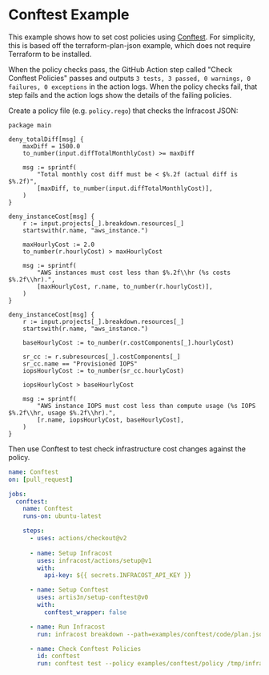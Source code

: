 # Conftest Example

This example shows how to set cost policies using [Conftest](https://www.conftest.dev/).  For simplicity, this is based off the terraform-plan-json example, which does not require Terraform to be installed.

When the policy checks pass, the GitHub Action step called "Check Conftest Policies" passes and outputs `3 tests, 3 passed, 0 warnings, 0 failures, 0 exceptions` in the action logs. When the policy checks fail, that step fails and the action logs show the details of the failing policies.

Create a policy file (e.g. `policy.rego`) that checks the Infracost JSON: 
```rego
package main

deny_totalDiff[msg] {
	maxDiff = 1500.0
	to_number(input.diffTotalMonthlyCost) >= maxDiff

	msg := sprintf(
		"Total monthly cost diff must be < $%.2f (actual diff is $%.2f)",
		[maxDiff, to_number(input.diffTotalMonthlyCost)],
	)
}

deny_instanceCost[msg] {
	r := input.projects[_].breakdown.resources[_]
	startswith(r.name, "aws_instance.")

	maxHourlyCost := 2.0
	to_number(r.hourlyCost) > maxHourlyCost

	msg := sprintf(
		"AWS instances must cost less than $%.2f\\hr (%s costs $%.2f\\hr).",
		[maxHourlyCost, r.name, to_number(r.hourlyCost)],
	)
}

deny_instanceCost[msg] {
	r := input.projects[_].breakdown.resources[_]
	startswith(r.name, "aws_instance.")

	baseHourlyCost := to_number(r.costComponents[_].hourlyCost)

	sr_cc := r.subresources[_].costComponents[_]
	sr_cc.name == "Provisioned IOPS"
	iopsHourlyCost := to_number(sr_cc.hourlyCost)

	iopsHourlyCost > baseHourlyCost

	msg := sprintf(
		"AWS instance IOPS must cost less than compute usage (%s IOPS $%.2f\\hr, usage $%.2f\\hr).",
		[r.name, iopsHourlyCost, baseHourlyCost],
	)
}
```

Then use Conftest to test check infrastructure cost changes against the policy.

[//]: <> (BEGIN EXAMPLE)
```yml
name: Conftest
on: [pull_request]

jobs:
  conftest:
    name: Conftest
    runs-on: ubuntu-latest

    steps:
      - uses: actions/checkout@v2
      
      - name: Setup Infracost
        uses: infracost/actions/setup@v1
        with:
          api-key: ${{ secrets.INFRACOST_API_KEY }}

      - name: Setup Conftest
        uses: artis3n/setup-conftest@v0
        with:
          conftest_wrapper: false

      - name: Run Infracost
        run: infracost breakdown --path=examples/conftest/code/plan.json --format=json --out-file=/tmp/infracost.json

      - name: Check Conftest Policies
        id: conftest
        run: conftest test --policy examples/conftest/policy /tmp/infracost.json             
```
[//]: <> (END EXAMPLE)
